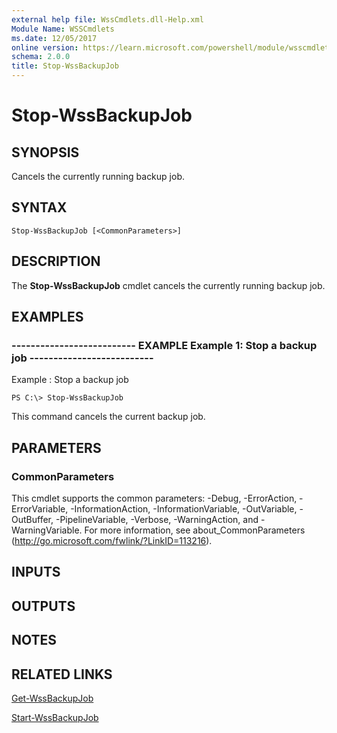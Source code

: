 ```yaml
---
external help file: WssCmdlets.dll-Help.xml
Module Name: WSSCmdlets
ms.date: 12/05/2017
online version: https://learn.microsoft.com/powershell/module/wsscmdlets/stop-wssbackupjob?view=windowsserver2012r2-ps&wt.mc_id=ps-gethelp
schema: 2.0.0
title: Stop-WssBackupJob
---
```


# Stop-WssBackupJob

## SYNOPSIS
Cancels the currently running backup job.

## SYNTAX

```
Stop-WssBackupJob [<CommonParameters>]
```

## DESCRIPTION
The **Stop-WssBackupJob** cmdlet cancels the currently running backup job.

## EXAMPLES

### -------------------------- EXAMPLE Example 1: Stop a backup job --------------------------
Example : Stop a backup job


```
PS C:\> Stop-WssBackupJob
```

This command cancels the current backup job.

## PARAMETERS

### CommonParameters
This cmdlet supports the common parameters: -Debug, -ErrorAction, -ErrorVariable, -InformationAction, -InformationVariable, -OutVariable, -OutBuffer, -PipelineVariable, -Verbose, -WarningAction, and -WarningVariable. For more information, see about_CommonParameters (http://go.microsoft.com/fwlink/?LinkID=113216).

## INPUTS

## OUTPUTS

## NOTES

## RELATED LINKS

[Get-WssBackupJob](./Get-WssBackupJob.md)

[Start-WssBackupJob](./Start-WssBackupJob.md)

